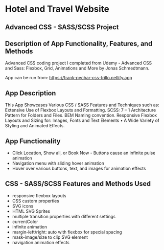 # Hotel and Travel Website
## Advanced CSS - SASS/SCSS Project
## Description of App Functionality, Features, and Methods

Advanced CSS coding project I completed from Udemy - Advanced CSS and Sass: Flexbox, Grid, Animations and More by Jonas Schmedtmann.

App can be run from: https://frank-pechar-css-trillo.netlify.app

## App Description 

This App Showcases Various CSS / SASS Features and Techniques such as: Extensive Use of Flexbox Layouts and Formatting. SCSS: 7 – 1 Architecture Pattern for Folders and Files. BEM Naming convention. Responsive Flexbox Layouts and Sizing for: Images, Fonts and Text Elements &bull; A Wide Variety of Styling and Animated Effects.

## App Functionality

- Click Location, Show all, or Book Now - Buttons cause an infinite pulse animation
- Navigation menu with sliding hover animation
- Hover over various buttons, text, and images for animation effects

## CSS - SASS/SCSS Features and Methods Used

- responsive flexbox layouts
- CSS custom properties
- SVG icons
- HTML SVG Sprites
- multiple transition properties with different settings 
- currentColor
- infinite animation
- margin-left/right: auto with flexbox for special spacing 
- mask-image/size to clip SVG element
- navigation animation effects  
